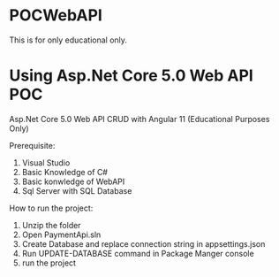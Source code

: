 # POCWebAPI
This is for only educational only.

# Using Asp.Net Core 5.0 Web API POC
Asp.Net Core 5.0 Web API CRUD with Angular 11 (Educational Purposes Only)

Prerequisite:
1. Visual Studio 
2. Basic Knowledge of C#
3. Basic konwledge of WebAPI
4. Sql Server with SQL Database



How to run the project:
1. Unzip the folder
2. Open PaymentApi.sln
3. Create Database and replace connection string in appsettings.json 
4. Run UPDATE-DATABASE command in Package Manger console
5. run the project



